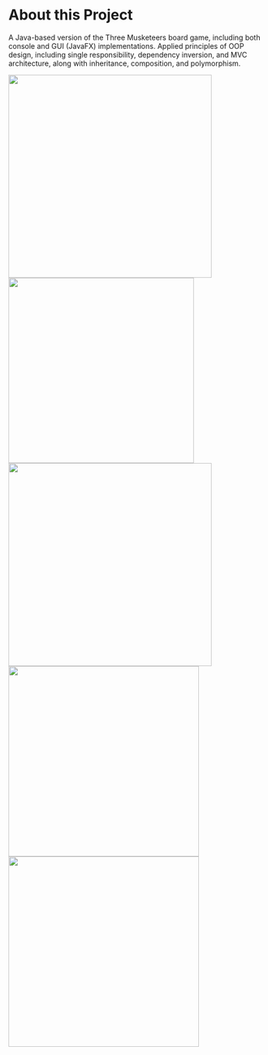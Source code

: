 # About this Project
A Java-based version of the Three Musketeers board game, including both console and GUI (JavaFX) implementations. Applied principles of OOP design, including single responsibility, dependency inversion, and MVC architecture, along with inheritance, composition, and polymorphism.

<p align="">
  <img width="400" src="/public/tm1.png">
  <img width="365" src="/public/tm2.png">
  <img width="400" src="/public/tm3.png">
  <img width="375" src="/public/tm4.png">
  <img width="375" src="/public/tm5.png">
</p>
